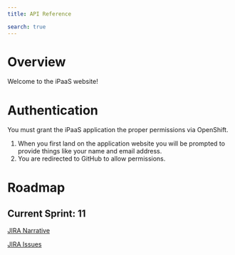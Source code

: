 ```yaml
---
title: API Reference

search: true
---
```


# Overview

Welcome to the iPaaS website!

# Authentication

You must grant the iPaaS application the proper permissions via OpenShift.

1. When you first land on the application website you will be prompted to provide things like your name and email address.
2. You are redirected to GitHub to allow permissions.

# Roadmap

## Current Sprint: 11

<!--
Ends: March 31, 2017 (Fri)
-->

<a href="https://issues.jboss.org/browse/IPAAS-284" rel="nofollow" target="_blank">JIRA Narrative</a>

<a href="https://issues.jboss.org/secure/RapidBoard.jspa?rapidView=3626" rel="nofollow" target="_blank">JIRA Issues</a>

